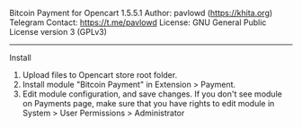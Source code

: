 Bitcoin Payment for Opencart 1.5.5.1 
Author: pavlowd (https://khita.org)
Telegram Contact: https://t.me/pavlowd
License: GNU General Public License version 3 (GPLv3)

-- -- --

Install

1. Upload files to Opencart store root folder.
2. Install module "Bitcoin Payment" in Extension > Payment.
3. Edit module configuration, and save changes.
If you don't see module on Payments page, make sure that you have rights to edit module in System > User Permissions > Administrator